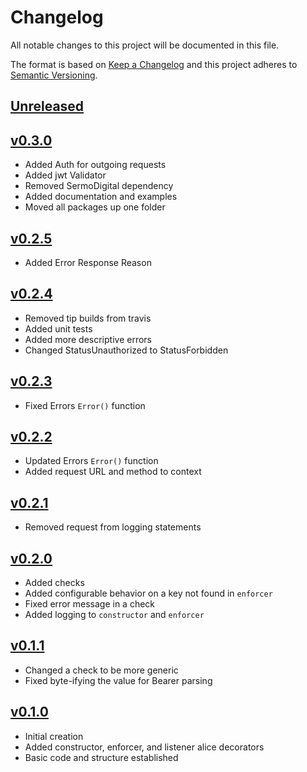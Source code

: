 # Changelog
All notable changes to this project will be documented in this file.

The format is based on [Keep a Changelog](http://keepachangelog.com/en/1.0.0/)
and this project adheres to [Semantic Versioning](http://semver.org/spec/v2.0.0.html).

## [Unreleased]

## [v0.3.0]
- Added Auth for outgoing requests
- Added jwt Validator
- Removed SermoDigital dependency
- Added documentation and examples
- Moved all packages up one folder

## [v0.2.5]
- Added Error Response Reason

## [v0.2.4]
- Removed tip builds from travis
- Added unit tests
- Added more descriptive errors
- Changed StatusUnauthorized to StatusForbidden

## [v0.2.3]
- Fixed Errors `Error()` function

## [v0.2.2]
- Updated Errors `Error()` function
- Added request URL and method to context

## [v0.2.1]
- Removed request from logging statements

## [v0.2.0]
 - Added checks
 - Added configurable behavior on a key not found in `enforcer`
 - Fixed error message in a check
 - Added logging to `constructor` and `enforcer`

## [v0.1.1]
 - Changed a check to be more generic
 - Fixed byte-ifying the value for Bearer parsing

## [v0.1.0]
- Initial creation
- Added constructor, enforcer, and listener alice decorators
- Basic code and structure established

[Unreleased]: https://github.com/xmidt-org/bascule/compare/v0.3.0...HEAD
[v0.3.0]: https://github.com/xmidt-org/bascule/compare/0.2.5...v0.3.0
[v0.2.5]: https://github.com/xmidt-org/bascule/compare/0.2.4...v0.2.5
[v0.2.4]: https://github.com/xmidt-org/bascule/compare/0.2.3...v0.2.4
[v0.2.3]: https://github.com/xmidt-org/bascule/compare/0.2.2...v0.2.3
[v0.2.2]: https://github.com/xmidt-org/bascule/compare/0.2.1...v0.2.2
[v0.2.1]: https://github.com/xmidt-org/bascule/compare/0.2.0...v0.2.1
[v0.2.0]: https://github.com/xmidt-org/bascule/compare/0.1.1...v0.2.0
[v0.1.1]: https://github.com/xmidt-org/bascule/compare/0.1.0...v0.1.1
[v0.1.0]: https://github.com/xmidt-org/bascule/compare/0.0.0...v0.1.0
